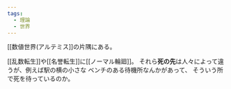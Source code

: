 ```yaml
---
tags:
  - 理論
  - 世界
---
```

[[数値世界(アルテミス]]の片隅にある。

[[乱数転生]]や[[名誉転生]]に[[ノーマル輪廻]]。
それら**死の先**は人々によって違うが、例えば駅の横の小さな
ベンチのある待機所なんかがあって、
そういう所で死を待っているのか。